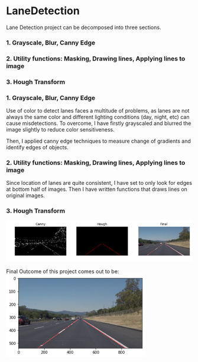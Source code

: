 # LaneDetection

Lane Detection project can be decomposed into three sections.

### 1. Grayscale, Blur, Canny Edge
### 2. Utility functions: Masking, Drawing lines, Applying lines to image
### 3. Hough Transform

### 1. Grayscale, Blur, Canny Edge
Use of color to detect lanes faces a multitude of problems, as lanes are not always the same color and different lighting conditions (day, night, etc) can cause misdetections. To overcome, I have firstly grayscaled and blurred the image slightly to reduce color sensitiveness. 

Then, I applied canny edge techniques to measure change of gradients and identify edges of objects. 

### 2. Utility functions: Masking, Drawing lines, Applying lines to image
Since location of lanes are quite consistent, I have set to only look for edges at bottom half of images. 
Then I have written functions that draws lines on original images.

### 3. Hough Transform



![CannyImage](./img/processed_images.png)

Final Outcome of this project comes out to be:
![FinalImage](./img/final_image.png)
